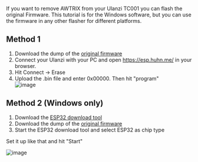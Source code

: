 If you want to remove AWTRIX from your Ulanzi TC001 you can flash the original Firmware.
This tutorial is for the Windows software, but you can use the firmware in any other flasher for different platforms.

## Method 1
1. Download the dump of the [original firmware](https://raw.githubusercontent.com/Blueforcer/awtrix3/main/docs/assets/ulanzi_original_firmware.bin)
2. Connect your Ulanzi with your PC and open https://esp.huhn.me/ in your browser.
3. Hit Connect -> Erase
4. Upload the .bin file and enter 0x00000. Then hit "program"  
![image](https://github.com/Blueforcer/awtrix3/assets/31169771/b79bdf7e-477e-47f6-a41e-9106519f636b)

  
## Method 2 (Windows only) 
1. Download the [ESP32 download tool](https://www.espressif.com/en/support/download/other-tools)
2. Download the dump of the [original firmware](https://raw.githubusercontent.com/Blueforcer/awtrix3/main/docs/assets/ulanzi_original_firmware.bin)
3. Start the ESP32 download tool and select ESP32 as chip type

Set it up like that and hit "Start"  
  
![image](https://github.com/Blueforcer/awtrix3/assets/31169771/48a29f33-4896-4ee5-a001-17b44710c8ae)
